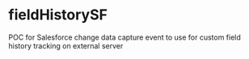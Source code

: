 # fieldHistorySF
POC for Salesforce change data capture event to use for custom field history tracking on external server
